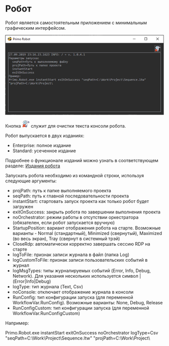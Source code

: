 # Робот

Робот является самостоятельным приложением с минимальным графическим интерфейсом.

![](<../../.gitbook/assets/0 (8).png>)

Кнопка ![](<../../.gitbook/assets/4 (8).png>) служит для очистки текста консоли робота.

Робот выпускается в двух изданиях:

* Enterprise: полное издание
* Standard: усеченное издание

Подробнее о функционале изданий можно узнать в соответствующем разделе:  [Издания робота](broken-reference)

Запускать робота необходимо из командной строки, используя следующие аргументы:

* projPath: путь к папке выполняемого проекта
* seqPath: путь к главной последовательности проекта
* instantStart: стартовать запуск проекта как только робот будет загружен
* exitOnSuccess: закрыть робота по завершении выполнения проекта
* noOrchestrator: режим работы в отсутствии оркестратора (обязателен, если робот запускается вручную)
* StartupPosition: вариант отображения робота на старте. Возможные варианты - Normal (стандартный), Minimized (свернутый), Maximized (во весь экран), Tray (свернут в системный трэй)
* CloseRdp: автоматически корректно завершать сессию RDP на старте
* logToFile: признак записи журнала в файл (папка Log)
* logCustomToFile: признак записи пользовательских событий в журнал
* logMsgTypes: типы журналируемых событий (Error, Info, Debug, Network). Для указания нескольких используется символ | (Error|Info|Debug)
* logType: тип журнала (Text, Csv)
* noConsole: отключает отображение журнала в консоли
* RunConfig: тип конфигурации запуска (для переменной WorkflowVar.RunConfig). Возможные варианты: None, Debug, Release
* RunConfigCustom: тип конфигурации запуска (для переменной WorkflowVar.RunConfigCustom)

Например:

Primo.Robot.exe instantStart exitOnSuccess noOrchestrator logType=Csv "seqPath=C:\Work\Project\Sequence.ltw" "projPath=C:\Work\Project\\

